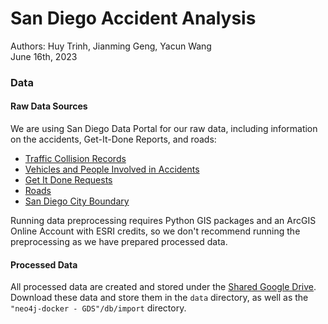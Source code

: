 # San Diego Accident Analysis

Authors: Huy Trinh, Jianming Geng, Yacun Wang<br>
June 16th, 2023

### Data

#### Raw Data Sources

We are using San Diego Data Portal for our raw data, including information on the accidents, Get-It-Done Reports, and roads:
- [Traffic Collision Records](https://data.sandiego.gov/datasets/police-collisions/)
- [Vehicles and People Involved in Accidents](https://data.sandiego.gov/datasets/police-collisions-details/)
- [Get It Done Requests](https://data.sandiego.gov/datasets/get-it-done-311/)
- [Roads](https://data.sandiego.gov/datasets/roads-lines/)
- [San Diego City Boundary](https://data.sandiego.gov/datasets/san-diego-boundary/)

Running data preprocessing requires Python GIS packages and an ArcGIS Online Account with ESRI credits, so we don't recommend running the preprocessing as we have prepared processed data.

#### Processed Data

All processed data are created and stored under the [Shared Google Drive](https://drive.google.com/drive/folders/1wpifXxdnxIrisuvbvu8xhulW7McIjEPo?usp=sharing). Download these data and store them in the `data` directory, as well as the `"neo4j-docker - GDS"/db/import` directory.

